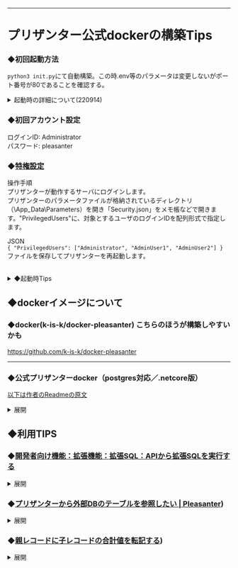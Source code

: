 
-------------------------------------
# プリザンター公式dockerの構築Tips
### ◆初回起動方法
`python3 init.py`にて自動構築。この時.env等のパラメータは変更しないがポート番号が80であることを確認する。<br>
<details><summary>起動時の詳細について(220914)</summary><div>

環境ファイル”.env”は変更せずPython3 init.pyで先ず構築できることを確認。Postgreのポート5432が当たる場合は.env内容を一旦5432以外にしてinit.pyを実行。<br>
構築時にdotnetだけエラーを吐く状態で構築完了したらpls-baseコンテナに入って<br>
Linux版
`
Implem.Pleasanter/App_Data/Parameter/Rds.json
` 
Windows版
`
C:¥inetpub¥wwwroot¥pleasanter¥App_Data¥Parameters
` 
にあるPostgresqlポートが先の.envに設定した値になっているので5432に変更する。
```
 {
        "Dbms": "PostgreSQL",
        "Provider": "Local",
        "TimeZoneInfo": "Tokyo Standard Time",
        "SaConnectionString":"Server=postgres-db;Port=5432;Database=postgres;UID=postgres;PWD=mypass-abc",
        "OwnerConnectionString":"Server=postgres-db;Port=5432;Database=#ServiceName#;UID=#ServiceName#_Owner;PWD=SetAdminsPWD","UserCon
nectionString":"Server=postgres-db;Port=5432;Database=#ServiceName#;UID=#ServiceName#_User;PWD=SetUsersPWD",
        "SqlCommandTimeOut": 600,
        "MinimumTime": 3,
        "DeadlockRetryCount": 4,
        "DeadlockRetryInterval": 1000,
        "DisableIndexChangeDetection": false
 }
```
5432に変更後は
```
dotnet /web/pleasanter/Implem.CodeDefiner/Implem.CodeDefiner.NetCore.dll _rds
```
を実行しエラーが出ない事を確認。その後<br>
Linux版　(Windows版はIIS再起動)
`
systemctl daemon-reload && systemctl restart pleasanter
`
でサービスを再起動しWebにアクセス出来れば完了。<br>
ホストサーバの80ポートを使用するようなのでapache2とか動いてたら止めないとpleasanterのポートを変更してても到達できない。<br>
</div></details>

### ◆初回アカウント設定
ログインID:  Administrator<br>
パスワード: pleasanter

### ◆[特権設定](https://pleasanter.org/manual/user-management-privileged-users)
操作手順<br> プリザンターが動作するサーバにログインします。<br> プリザンターのパラメータファイルが格納されているディレクトリ（\App_Data\Parameters）を開き「Security.json」をメモ帳などで開きます。"PrivilegedUsers"に、対象とするユーザのログインIDを配列形式で指定します。<br>

JSON<br> ` { "PrivilegedUsers": ["Administrator", "AdminUser1", "AdminUser2"] } ` <br> ファイルを保存してプリザンターを再起動します。<br><br>

<details><summary>◆起動時Tips<br></summary><div>
KHB07334用にコミットしたものをdockerhubに登録し、それに合わせてdocker-compose.ymlを修正。
(プロキシ内構築軽減とbuildで構築している場合時間が立つとVersionの整合性が合わなくなり起動に失敗するリスクを回避するため)<br>

→  〇  wsl(v2)単独環境上では起動確認。メッセージ通りのURLで起動可。<br>

→  〇  VirtualBox環境では起動Webはvirtualbox上Dockerの場合ゲストOSのIPである　http://10.0.2.15:8080/　(nginx.conf　にて設定確認) <br> 

→ ×  会社プロキシ＋Ubuntu18の環境ではスクリプト完了せず。<br>

→ ◎ (220914)37Ubuntu18
</div></details>

## ◆dockerイメージについて

### ◆docker(k-is-k/docker-pleasanter) こちらのほうが構築しやすいかも
https://github.com/k-is-k/docker-pleasanter

-----
### ◆公式プリザンターdocker（postgres対応／.netcore版）<br>
[以下は作者のReadmeの原文](https://github.com/twintee/pleasanter-docker)
<details><summary>展開</summary><div>
 
Postgres対応版.netcoreプリザンターのdocker構築用Dockerfileとdocker-compose.ymlその他諸々。  
コマンドで動くようにしたかったのとDockerfileに可能な限り詰め込んで作業を軽減してみた。  
公式プリザンターzipの内容で動作変わるのが嫌だったのでリポジトリに含めたのがアレ。  

#### 参考にしたページ
https://qiita.com/ta24toy27/items/986b3057e08f3da2fc06

#### 検証済み環境
- ubuntu :18.*

#### 準備

- `./.env`を編集して設定変更
 ```
    - DISTRIBUTION: pleasanterコンテナのベースOS(cent -> centos7, deb -> buster-slim)
    - TZ: タイムゾーン
    - POSTGRES_PORT: postgresqlの公開ポート
    - POSTGRES_PASSWORD: postgresqlユーザーのパスワード
    - POSTGRES_MEM: postgresql使用メモリ
    - PLS_PORT: プリザンター用ポート=8080
    - PLS_MEM: プリザンター使用メモリ
```
- pythonコマンド実行
`python3 ./init.py`
    1. `initialize container? (y/*):` 処理開始なら `y[enter]`
    1. `initialize volumes? (y/*):` コンテナ削除時にボリューム削除するなら `y[enter]`
    1. `rebuild image? (y/*) :` docker imageの再構成したいときは `y[enter]`  
※5分程度かかる
    1. `make container? (y/*) :` コンテナを作成するなら `y[enter]`  
- 正常終了時の出力にローカルIP込みのURLが含まれるが、osにより取得されるipが変わる？為参考までに
</div></details>

## ◆利用TIPS
### ◆[開発者向け機能：拡張機能：拡張SQL：APIから拡張SQLを実行する](https://pleasanter.org/manual/extended-sql-api)
<details><summary>展開</summary><div>

#### 概要
「[API](https://pleasanter.org/manual/api)」と「[拡張SQL](https://pleasanter.org/manual/extended-sql)」を組み合わせてデータベースから直接データを取得したり更新したりすることができます。

#### 注意事項
1.  誤って使用するとプリザンターが利用できなくなったり、データが壊れたりする可能性がありますので、十分なテストを行った上でご利用ください。
2.  APIキーやセッションによるログイン確認は行いますが、テーブルへの権限チェックなどが行われないため、SQLの中で実施する必要があります。
#### 制限事項
1.  拡張SQLのJSONファイルやSQLファイルを更新した後は「アプリケーションを再起動」するまで反映しません。
2.  セキュリティ上の理由により拡張SQLはWeb画面から設定できません。

#### 事前準備
APIの操作を行う前に[APIキーの作成](https://pleasanter.org/manual/api-key)を実施してください。
.jsonファイルにて以下の2項目は必須項目となります。
|パラメータ名 |値の例 |説明 |
|--|--|--|
|Name|例) Sample|APIから実行させる際の名前を設定します。|
|Api|例) true|trueの場合APIからの実行を許可します。|

CommandTextに直接SQL文を記載できますが、SQL文が長文になる場合など、ファイルを分けることが可能です。 その場合のファイル名は以下の画像のように、.jsonファイルと同名.sqlとしてください。  
例)  
APItoSQL.json　←定義ファイル  
APItoSQL.json.sql　←SQL文

![image](https://pleasanter.org/binaries/2d01585929d44f339937c9873ba5293e)

#### URL
下記のURLを使用します。 HTTPメソッドはPOSTです。  
http://{servername}/pleasanter/api/extended/sql  
"http://{servername}/pleasanter" の部分は、適宜、環境に合わせて編集してください。

#### リクエスト
下記例のようにParamsに入れたパラメータは@RefIDのように拡張SQLに渡すパラメータとして使用することができます。 標準で用意されている@_Uなどのパラメータも使用できます。

```json
{
    "ApiVersion": 1.1,
    "ApiKey": "XXXXXXXXXX...",
    "Name": "Sample",
     "Params": {
        "RefID": 1
    }
}
```

#### JSONファイル

APItoSQL.json

```json
{
    "Name": "Sample",
    "Api": true
}
```

#### SQL文(外部ファイル)

APItoSQL.json.sql

```sql
SELECT [ReferenceId]
      ,[DeptId]
      ,[GroupId]
      ,[UserId]
      ,[Ver]
      ,[PermissionType]
  FROM [Implem.Pleasanter].[dbo].[Permissions]
  WHERE [ReferenceId]=@RefID

```

#### レスポンス

テーブル内にはレコードの配列があり、レコード内はKey, ValueのHashでカラム名と値が入ってきます。

```json
{
    "StatusCode": 200,
    "Response": {
        "Data": {
            "Table": [
                {
                    "ReferenceId": 1,
                    "DeptId": 0,
                    "GroupId": 0,
                    "UserId": 1,
                    "Ver": 1,
                    "PermissionType": 511
                },
                {
                    "ReferenceId": 1,
                    "DeptId": 0,
                    "GroupId": 0,
                    "UserId": 9,
                    "Ver": 1,
                    "PermissionType": 31
                },
                {
                    "ReferenceId": 1,
                    "DeptId": 0,
                    "GroupId": 0,
                    "UserId": 10,
                    "Ver": 1,
                    "PermissionType": 31
                },
                {
                    "ReferenceId": 1,
                    "DeptId": 0,
                    "GroupId": 1,
                    "UserId": 0,
                    "Ver": 1,
                    "PermissionType": 511
                }
            ]
        }
    }
}
```
複数のテーブルから値を取得した場合は以下のようなレスポンスとなります。  
Response.Data.Table （1つめのテーブル）  
Response.Data.Table1 （2つめのテーブル）  
Response.Data.Table2 （3つめのテーブル）
</div>
</details>

### ◆[プリザンターから外部DBのテーブルを参照したい | Pleasanter](https://pleasanter.org/manual/faq-link-server))
<details><summary>展開</summary><div>

#### 概要

「[拡張SQL](https://pleasanter.org/manual/extended-sql)」の「OnSelectingColumn」を使用しプリザンターから外部DBのテーブルを参照するサンプルコードです。参照したい外部DBをSQL Serverの「リンクサーバー」機能を使って参照します。

#### 前提条件

1.  事前にリンクサーバの設定が完了している必要があります。

#### 説明

プリザンターから参照する外部DBのテーブル例です。
| id |氏名|年齢|
|--|--|--|
|1|ユーザー1|21|
1.  プリザンターのテーブルの分類Aに外部DBテーブルの id が格納されていることとします。
2.  外部DBテーブルの 年齢 をプリザンターの 分類Z に表示します。

#### 操作手順

##### テーブルの設定

1.  プリザンターを開き、テーブルを作成してください。
2.  「[テーブルの管理](https://pleasanter.org/manual/table-management)」を開き「[一覧](https://pleasanter.org/manual/table-management-grid)」タブと「[エディタ](https://pleasanter.org/manual/table-editor)」タブで「分類Z」を有効化してください。
3.  対象となるテーブルのサイトIDをメモしてください。

##### 拡張SQLの設定

1.  後述のJSONファイル例を LinkSever.json として保存してください
    
    -   保存先は以下の通りです。
    -   C:\web\pleasanter\Implem.Pleasanter\App_Data\Parameters\ExtendedSqls\LinkServer.json
2.  SiteIdList をメモしたサイトIDに変更してください。
    
3.  CommandText のSQLのFROM句: [リンクサーバー名].[DB名].[スキーマ名].[テーブル名] [照合順序]は設定したいリンクサーバーと、参照したいテーブル名に変更してください。
    
4.  プリザンターを再起動してください。
    

##### JSON(LinkServer.json)

```
{
    "Name": "LinkServerTest",
    "Description": "LinkServerTest",
    "SiteIdList": [xxx],
    "ColumnList": ["ClassZ"],
    "OnSelectingColumn": true,
    "CommandText": "(select age from [LINKSERVER].[postgres].[public].[staff] where id = Results.ClassA COLLATE Japanese_CI_AS)"
}
```
</div></details>

### ◆[親レコードに子レコードの合計値を転記する](https://implem.co.jp/2017/03/31/894/))
<details><summary>展開</summary><div>

今回は、親のチケットに子のチケットの数値をサマライズするサマリ機能について紹介します。<br>
#### 仕入の合計値を表示させよう
例えば、商談と仕入のような親子関係のデータがあります。この場合、一つの商談に対して複数の仕入れが発生します。その際に、商談では仕入の合計金額を管理したいですよね。それではやり方を見ていきましょう。<br>

[![仕入の合計値を表示させよう](https://implem.co.jp/img/archive/20170330_894_1-1.gif)](https://implem.co.jp/img/archive/20170330_894_1-1.gif)  

#### サマリ機能の設定方法
下記の図はサマリのイメージです。商談サイトと仕入サイトの2つのサイト間で親子関係が設定されています。<br>

[![サマリのイメージ](https://implem.co.jp/img/archive/1fb19bafa0370fb55332346ca247d16e-1.png)](https://implem.co.jp/img/archive/1fb19bafa0370fb55332346ca247d16e-1.png) 

サマリの設定は、子サイト側の仕入れで行います。設定は下記の動画のとおりです。<br>

[![サマリ機能の設定方法](https://implem.co.jp/img/archive/20170330_894_2.gif)](https://implem.co.jp/img/archive/20170330_894_2.gif)

#### サマリの種別
サマリの種別は下記の5種類です。業務の内容に応じて選択して下さい。<br>

|件数|チケットの件数|
|--|--|
|合計|サマリ項目で指定した数値フィールドの合計値|
|平均|サマリ項目で指定したの数値フィールドの平均値|
|最小|サマリ項目で指定したの数値フィールドの最小値|
|最大|サマリ項目で指定したの数値フィールドの最大値|
 
サマライズ機能は下記のような業務で活用できます。  

|業務の例|親|子|
|--|--|--|
|プロジェクト管理|WBS(工数合計)|工数(時間)|
|在庫管理|在庫(入庫合計)|入庫(個数)|
|ヘルプデスク|製品(問合せ件数)|問合せ|

 ##### 関連する記事
[リンク機能でタスクと課題を紐づけて管理](https://implem.co.jp/2017/03/30/848/)
</div></details>
